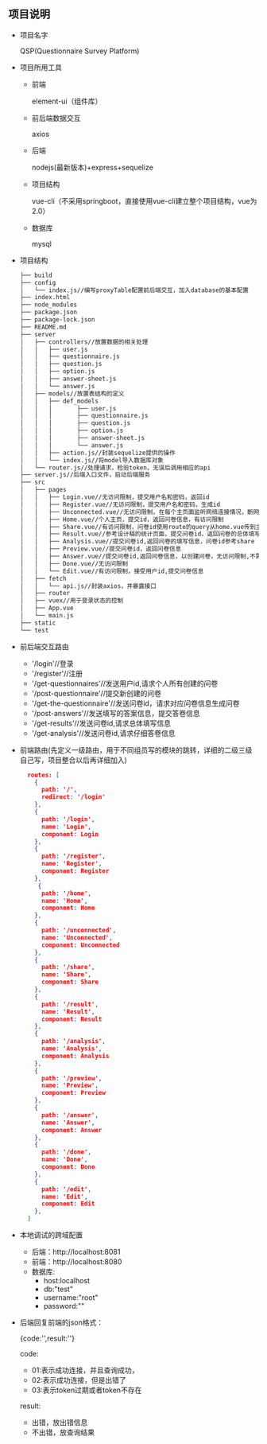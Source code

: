 ## 项目说明

+ 项目名字

  QSP(Questionnaire Survey Platform)



+ 项目所用工具

  + 前端

    element-ui（组件库）

  + 前后端数据交互

    axios

  + 后端

    nodejs(最新版本)+express+sequelize

  + 项目结构

    vue-cli（不采用springboot，直接使用vue-cli建立整个项目结构，vue为2.0）

  + 数据库

    mysql



+ 项目结构

  ```tex
  ├── build
  ├── config
  │   └── index.js//编写proxyTable配置前后端交互，加入database的基本配置
  ├── index.html
  ├── node_modules
  ├── package.json
  ├── package-lock.json
  ├── README.md
  ├── server
  │   ├── controllers//放置数据的相关处理
  │   │   ├── user.js
  │   │   ├── questionnaire.js
  │   │   ├── question.js
  │   │   ├── option.js
  │   │   ├── answer-sheet.js
  │   │   └── answer.js
  │   ├── models//放置表结构的定义
  │   │   ├── def_models
  │   │   │       ├── user.js
  │   │   │       ├── questionnaire.js
  │   │   │       ├── question.js
  │   │   │       ├── option.js
  │   │   │       ├── answer-sheet.js
  │   │   │       └── answer.js
  │   │   ├── action.js//封装sequelize提供的操作
  │   │   └── index.js//将model导入数据库对象
  │   └── router.js//处理请求，检验token，无误后调用相应的api
  ├── server.js//后端入口文件，启动后端服务
  ├── src
  │   ├── pages
  │   │   ├── Login.vue//无访问限制，提交用户名和密码，返回id
  │   │   ├── Register.vue//无访问限制，提交用户名和密码，生成id
  │   │   ├── Unconnected.vue//无访问限制，在每个主页面监听网络连接情况，断网跳转此页面
  │   │   ├── Home.vue//个人主页，提交id，返回问卷信息，有访问限制
  │   │   ├── Share.vue//有访问限制，问卷id使用route的query从home.vue传到主页面
  │   │   ├── Result.vue//参考设计稿的统计页面，提交问卷id，返回问卷的总体填写信息，问卷id参考share
  │   │   ├── Analysis.vue//提交问卷id,返回问卷的填写信息，问卷id参考share
  │   │   ├── Preview.vue//提交问卷id，返回问卷信息
  │   │   ├── Answer.vue//提交问卷id,返回问卷信息，以创建问卷，无访问限制,不需要验证token
  │   │   ├── Done.vue//无访问限制
  │   │   └── Edit.vue//有访问限制，接受用户id,提交问卷信息
  │   ├── fetch
  │   │   └── api.js//封装axios，并暴露接口
  │   ├── router
  │   ├── vuex//用于登录状态的控制
  │   ├── App.vue
  │   └── main.js
  ├── static
  └── test
  ```



+ 前后端交互路由
  + '/login'//登录
  + '/register'//注册
  + '/get-questionnaires'//发送用户id,请求个人所有创建的问卷
  + '/post-questionnaire'//提交新创建的问卷
  + '/get-the-questionnaire'//发送问卷id，请求对应问卷信息生成问卷
  + '/post-answers'//发送填写的答案信息，提交答卷信息
  + '/get-results'//发送问卷id,请求总体填写信息
  + '/get-analysis'//发送问卷id,请求仔细答卷信息



+ 前端路由(先定义一级路由，用于不同组员写的模块的跳转，详细的二级三级自己写，项目整合以后再详细加入)

  ```json
    routes: [
      {
        path: '/',
        redirect: '/login'
      },
      {
        path: '/login',
        name: 'Login',
        component: Login
      },
      {
        path: '/register',
        name: 'Register',
        component: Register
      },
       {
        path: '/home',
        name: 'Home',
        component: Home
      },
      {
        path: '/unconnected',
        name: 'Unconnected',
        component: Unconnected
      },
      {
        path: '/share',
        name: 'Share',
        component: Share
      },
      {
        path: '/result',
        name: 'Result',
        component: Result
      },
      {
        path: '/analysis',
        name: 'Analysis',
        component: Analysis
      },
      {
        path: '/preview',
        name: 'Preview',
        component: Preview
      },
      {
        path: '/answer',
        name: 'Answer',
        component: Answer
      },
      {
        path: '/done',
        name: 'Done',
        component: Done
      },
      {
        path: '/edit',
        name: 'Edit',
        component: Edit
      },
    ]
  ```

  
  
+ 本地调试的跨域配置

  + 后端：http://localhost:8081
  + 前端：http://localhost:8080
  + 数据库:
    + host:localhost
    + db:"test"
    + username:"root"
    + password:""

+ 后端回复前端的json格式：

  {code:'',result:''}

  code:

  + 01:表示成功连接，并且查询成功，
  + 02:表示成功连接，但是出错了
  + 03:表示token过期或者token不存在

  result:

  + 出错，放出错信息
  + 不出错，放查询结果


